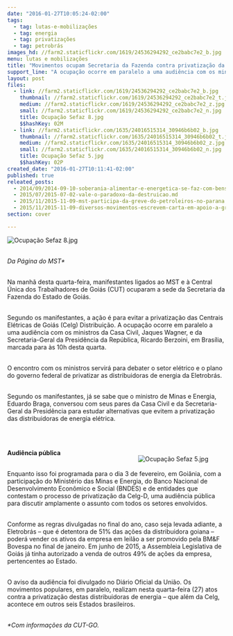 ```yaml
---
date: "2016-01-27T10:05:24-02:00"
tags:
  - tag: lutas-e-mobilizações
  - tag: energia
  - tag: privatizações
  - tag: petrobrás
images_hd: //farm2.staticflickr.com/1619/24536294292_ce2babc7e2_b.jpg
menu: lutas e mobilizações
title: "Movimentos ocupam Secretaria da Fazenda contra privatização da Celg, em GO"
support_line: "A ocupação ocorre em paralelo a uma audiência com os ministros da Casa Civil, Jaques Wagner, e da Secretaria-Geral da Presidência, Ricardo Berzoini, em Brasília."
layout: post
files:
  - link: //farm2.staticflickr.com/1619/24536294292_ce2babc7e2_b.jpg
    thumbnail: //farm2.staticflickr.com/1619/24536294292_ce2babc7e2_t.jpg
    medium: //farm2.staticflickr.com/1619/24536294292_ce2babc7e2_z.jpg
    small: //farm2.staticflickr.com/1619/24536294292_ce2babc7e2_n.jpg
    title: Ocupação Sefaz 8.jpg
    $$hashKey: 02M
  - link: //farm2.staticflickr.com/1635/24016515314_30946b6b02_b.jpg
    thumbnail: //farm2.staticflickr.com/1635/24016515314_30946b6b02_t.jpg
    medium: //farm2.staticflickr.com/1635/24016515314_30946b6b02_z.jpg
    small: //farm2.staticflickr.com/1635/24016515314_30946b6b02_n.jpg
    title: Ocupação Sefaz 5.jpg
    $$hashKey: 02P
created_date: "2016-01-27T10:11:41-02:00"
published: true
releated_posts:
  - 2014/09/2014-09-10-soberania-alimentar-e-energetica-se-faz-com-bens-naturais-a-servico-do-povo.md
  - 2015/07/2015-07-02-vale-o-paradoxo-da-destruicao.md
  - 2015/11/2015-11-09-mst-participa-da-greve-do-petroleiros-no-parana.md
  - 2015/11/2015-11-09-diversos-movimentos-escrevem-carta-em-apoio-a-greve-dos-petroleiros.md
section: cover

---
```

<p><img alt="Ocupação Sefaz 8.jpg" src="//farm2.staticflickr.com/1619/24536294292_ce2babc7e2_b.jpg" /></p>

<p><br />
<em>Da P&aacute;gina do MST*</em></p>

<p><br />
Na manh&atilde; desta quarta-feira, manifestantes ligados ao MST e &agrave; Central &Uacute;nica dos Trabalhadores de Goi&aacute;s (CUT) ocuparam a sede da Secretaria da Fazenda do Estado de Goi&aacute;s.&nbsp;</p>

<p><br />
Segundo os manifestantes, a a&ccedil;&atilde;o &eacute; para evitar a privatiza&ccedil;&atilde;o das Centrais El&eacute;tricas de Goi&aacute;s (Celg)&nbsp;Distribui&ccedil;&atilde;o. A ocupa&ccedil;&atilde;o ocorre em paralelo a uma audi&ecirc;ncia com os ministros da Casa Civil, Jaques Wagner, e da Secretaria-Geral da Presid&ecirc;ncia da Rep&uacute;blica, Ricardo Berzoini, em Bras&iacute;lia, marcada para &agrave;s 10h desta quarta.</p>

<p><br />
O encontro com os ministros servir&aacute; para debater o setor el&eacute;trico e o plano do governo federal de privatizar as distribuidoras de energia da Eletrobr&aacute;s.</p>

<p><br />
Segundo os manifestantes, j&aacute; se sabe que o ministro de Minas e Energia, Eduardo Braga, conversou com seus pares da Casa Civil e da Secretaria-Geral da Presid&ecirc;ncia para estudar alternativas que evitem a privatiza&ccedil;&atilde;o das distribuidoras de energia el&eacute;trica.&nbsp;</p>

<p><br />
&nbsp;</p>

<figure class="image" style="float:right"><img alt="Ocupação Sefaz 5.jpg" src="//farm2.staticflickr.com/1635/24016515314_30946b6b02_b.jpg" />
<figcaption></figcaption>
</figure>

<p><strong>Audi&ecirc;ncia p&uacute;blica</strong></p>

<p><br />
Enquanto isso foi programada para o dia 3 de fevereiro, em Goi&acirc;nia, com a participa&ccedil;&atilde;o do Minist&eacute;rio das Minas e Energia, do Banco Nacional de Desenvolvimento Econ&ocirc;mico e Social (BNDES) e de entidades que contestam o processo de privatiza&ccedil;&atilde;o da Celg-D, uma audi&ecirc;ncia p&uacute;blica para discutir amplamente o assunto com todos os setores envolvidos.&nbsp;</p>

<p><br />
Conforme as regras divulgadas no final do ano, caso seja levada adiante, a Eletrobr&aacute;s &ndash; que &eacute; detentora de 51% das a&ccedil;&otilde;es da distribuidora goiana &ndash; poder&aacute; vender os ativos da empresa em leil&atilde;o a ser promovido pela BM&amp;F Bovespa no final de janeiro. Em junho de 2015, a Assembleia Legislativa de Goi&aacute;s j&aacute; tinha autorizado a venda de outros 49% de a&ccedil;&otilde;es da empresa, pertencentes ao Estado.</p>

<p><br />
O aviso da audi&ecirc;ncia foi divulgado no Di&aacute;rio Oficial da Uni&atilde;o. Os movimentos populares, em paralelo, realizam nesta quarta-feira (27) atos contra a privatiza&ccedil;&atilde;o destas distribuidoras de energia &ndash; que al&eacute;m da Celg, acontece em outros seis Estados brasileiros.</p>

<p><br />
<em>*Com informa&ccedil;&otilde;es&nbsp;da CUT-GO.</em></p>
